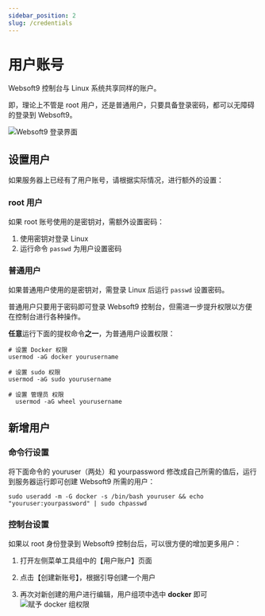 ```yaml
---
sidebar_position: 2
slug: /credentials
---
```



# 用户账号

Websoft9 控制台与 Linux 系统共享同样的账户。  

即，理论上不管是 root 用户，还是普通用户，只要具备登录密码，都可以无障碍的登录到 Websoft9。 

![Websoft9 登录界面](https://libs.websoft9.com/Websoft9/DocsPicture/zh/websoft9/websoft9-loginpage.png)

## 设置用户

如果服务器上已经有了用户账号，请根据实际情况，进行额外的设置：  

### root 用户

如果 root 账号使用的是密钥对，需额外设置密码：  

1. 使用密钥对登录 Linux
2. 运行命令 `passwd` 为用户设置密码

### 普通用户

如果普通用户使用的是密钥对，需登录 Linux 后运行 `passwd` 设置密码。  

普通用户只要用于密码即可登录 Websoft9 控制台，但需进一步提升权限以方便在控制台进行各种操作。  

**任意**运行下面的提权命令**之一**，为普通用户设置权限：   

```
# 设置 Docker 权限
usermod -aG docker yourusername

# 设置 sudo 权限
usermod -aG sudo yourusername

# 设置 管理员 权限
  usermod -aG wheel yourusername
```

## 新增用户

### 命令行设置

将下面命令的 youruser（两处）和 yourpassword 修改成自己所需的值后，运行到服务器运行即可创建 Websoft9 所需的用户：

  ```
  sudo useradd -m -G docker -s /bin/bash youruser && echo "youruser:yourpassword" | sudo chpasswd
  ```

### 控制台设置

如果以 root 身份登录到 Websoft9 控制台后，可以很方便的增加更多用户：

1. 打开左侧菜单工具组中的【用户账户】页面

2. 点击【创建新账号】，根据引导创建一个用户

3. 再次对新创建的用户进行编辑，用户组项中选中 **docker** 即可
   ![赋予 docker 组权限](https://libs.websoft9.com/Websoft9/DocsPicture/zh/websoft9/websoft9-addgroupdocker.png)